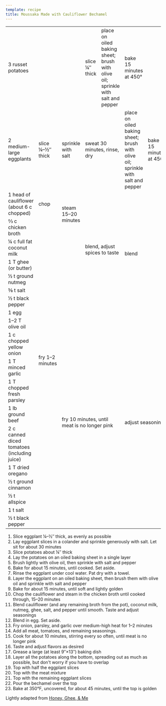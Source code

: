 ```yaml
---
template: recipe
title: Moussaka Made with Cauliflower Bechamel
---
```

<table>
<tr>
  <td>3 russet potatoes</td>
  <td colspan="2" class="righthide">&nbsp;</td>
  <td>slice &frac14;&Prime; thick</td>
  <td>place on oiled baking sheet; brush with olive oil;<br/>sprinkle with salt and pepper</td>
  <td>bake 15 minutes at 450&deg;</td>
  <td class="righthide">&nbsp;</td>
  <td rowspan="23">layer:<br/>all potatoes,<br/>&frac12; eggplant,<br/>all the meat,<br/>&frac12; eggplant,<br/>all the bechamel</td>
  <td rowspan="23">Bake at 350&deg;F, uncovered, for about 45 minutes</td>
</tr>
<tr>
  <td>2 medium-large eggplants</td>
  <td>slice &frac14;&ndash;&frac12;&Prime; thick</td>
  <td>sprinkle with salt</td>
  <td colspan="2">sweat 30 minutes, rinse, dry</td>
  <td>place on oiled baking sheet; brush with olive oil;<br/>sprinkle with salt and pepper</td>
  <td>bake 15 minutes at 450&deg;</td>
</tr>
<tr>
  <td>1 head of cauliflower (about 6 c chopped)</td>
  <td>chop</td>
  <td rowspan="2">steam 15–20 minutes</td>
  <td rowspan="7" colspan="2">blend, adjust spices to taste</td>
  <td rowspan="8" colspan="2">blend</td>
</tr>
<tr>
  <td>&frac23; c chicken broth</td>
  <td class="righthide">&nbsp;</td>
</tr>
<tr>
  <td>&frac14; c full fat coconut milk</td>
  <td rowspan="5" colspan="2" class="righthide">&nbsp;</td>
</tr>
<tr>
  <td>1 T ghee (or butter)</td>
</tr>
<tr>
  <td>&frac12; t ground nutmeg</td>
</tr>
<tr>
  <td>&frac58; t salt</td>
</tr>
<tr>
  <td>&frac12; t black pepper</td>
</tr>
<tr>
  <td>1 egg</td>
  <td colspan="4" class="righthide">&nbsp;</td>
</tr>
<tr>
  <td>1&ndash;2 T olive oil</td>
  <td rowspan="4">fry 1&ndash;2 minutes</td>
  <td rowspan="11" colspan="3">fry 10 minutes, until meat is no longer pink</td>
  <td rowspan="11" colspan="2">adjust seasoning</td>
</tr>
<tr>
  <td>1 c chopped yellow onion</td>
</tr>
<tr>
  <td>1 T minced garlic</td>
</tr>
<tr>
  <td>1 T chopped fresh parsley</td>
</tr>
<tr>
  <td>1 lb ground beef</td>
  <td rowspan="7" class="righthide">&nbsp;</td>
</tr>
<tr>
  <td>2 c canned diced tomatoes (including juice)</td>
</tr>
<tr>
  <td>1 T dried oregano</td>
</tr>
<tr>
  <td>&frac12; t ground cinnamon</td>
</tr>
<tr>
  <td>&frac12; t allspice</td>
</tr>
<tr>
  <td>1 t salt</td>
</tr>
<tr>
  <td>&frac12; t black pepper</td>
</tr>
</table>

1. Slice eggplant &frac14;&ndash;&frac12;&Prime; thick, as evenly as possible
1. Lay eggplant slices in a colander and sprinkle generously with salt. Let sit for about 30 minutes
1. Slice potatoes about &frac14;&Prime; thick
1. Lay the potatoes on an oiled baking sheet in a single layer
1. Brush lightly with olive oil, then sprinkle with salt and pepper
1. Bake for about 15 minutes, until cooked. Set aside.
1. Rinse the eggplant under cool water. Pat dry with a towel.
1. Layer the eggplant on an oiled baking sheet, then brush them with olive oil and sprinkle with salt and pepper
1. Bake for about 15 minutes, until soft and lightly golden
1. Chop the cauliflower and steam in the chicken broth until cooked through, 15&ndash;20 minutes
1. Blend cauliflower (and any remaining broth from the pot), coconut milk, nutmeg, ghee, salt, and pepper until smooth. Taste and adjust seasonings
1. Blend in egg. Set aside.
1. Fry onion, parsley, and garlic over medium-high heat for 1–2 minutes
1. Add all meat, tomatoes, and remaining seasonings.
1. Cook for about 10 minutes, stirring every so often, until meat is no longer pink
1. Taste and adjust flavors as desired
1. Grease a large (at least 9&Prime;&times;13&Prime;) baking dish
1. Layer all the potatoes along the bottom, spreading out as much as possible, but don't worry if you have to overlap
1. Top with half the eggplant slices
1. Top with the meat mixture
1. Top with the remaining eggplant slices
1. Pour the bechamel over the top
1. Bake at 350&deg;F, uncovered, for about 45 minutes, until the top is golden
<p class="confession">Lightly adapted from <a href="http://www.honeygheeandme.com/2016/01/moussaka-made-with-cauliflower-bechamel-but-youd-never-even-know-it-paleo-whole30-delicious/">Honey, Ghee, & Me</a></p>
